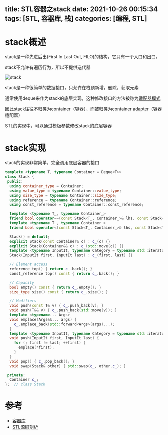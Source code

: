 title: STL容器之stack
date: 2021-10-26 00:15:34
tags: [STL, 容器库, 栈]
categories: [编程, STL]
---

# stack概述

stack是一种先进后出(First In Last Out, FILO)的结构，它只有一个入口和出口。

stack不允许有遍历行为，所以不提供迭代器

![stack](https://gwq5210.github.io/images/stack.png)

stack是一种很简单的数据接口，只允许在栈顶新增，删除，获取元素

通常使用deque来作为stack的底层实现，这种修改接口的方法被称为[适配器模式](/2021/10/26/设计模式之适配器模式/)

因此stack往往不归类为container（容器），而被归类为container adapter（容器适配器）

STL的实现中，可以通过模板参数修改stack的底层容器

# stack实现

stack的实现非常简单，完全调用底层容器的接口

```cpp
template <typename T, typename Container = Deque<T>>
class Stack {
 public:
  using container_type = Container;
  using value_type = typename Container::value_type;
  using size_type = typename Container::size_type;
  using reference = typename Container::reference;
  using const_reference = typename Container::const_reference;

  template <typename T_, typename Container_>
  friend bool operator==(const Stack<T_, Container_>& lhs, const Stack<T_, Container_>& rhs);
  template <typename T_, typename Container_>
  friend bool operator<(const Stack<T_, Container_>& lhs, const Stack<T_, Container_>& rhs);

  Stack() = default;
  explicit Stack(const Container& c) : c_(c) {}
  explicit Stack(Container&& c) : c_(std::move(c)) {}
  template <typename InputIt, typename Category = typename std::iterator_traits<InputIt>::iterator_category>
  Stack(InputIt first, InputIt last) : c_(first, last) {}

  // Element access
  reference top() { return c_.back(); }
  const_reference top() const { return c_.back(); }

  // Capacity
  bool empty() const { return c_.empty(); }
  size_type size() const { return c_.size(); }

  // Modifiers
  void push(const T& v) { c_.push_back(v); }
  void push(T&& v) { c_.push_back(std::move(v)); }
  template <typename... Args>
  void emplace(Args&&... args) {
    c_.emplace_back(std::forward<Args>(args)...);
  }
  template <typename InputIt, typename Category = typename std::iterator_traits<InputIt>::iterator_category>
  void push(InputIt first, InputIt last) {
    for (; first != last; ++first) {
      emplace(*first);
    }
  }
  void pop() { c_.pop_back(); }
  void swap(Stack& other) { std::swap(c_, other.c_); }

 private:
  Container c_;
};  // class Stack
```

# 参考

- [容器库](https://zh.cppreference.com/w/cpp/container/stack)
- [STL源码剖析](https://item.jd.com/11821611.html)

